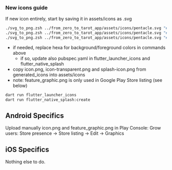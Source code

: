 ### New icons guide

If new icon entirely, start by saving it in assets/icons as .svg

```zsh
./svg_to_png.zsh ../from_zero_to_tarot_app/assets/icons/pentacle.svg "#e7d7c8" "#010101" 512 
./svg_to_png.zsh ../from_zero_to_tarot_app/assets/icons/pentacle.svg "#e7d7c8" "#010101" 512 --splash
./svg_to_png.zsh ../from_zero_to_tarot_app/assets/icons/pentacle.svg "#e7d7c8" "#010101" 512 --feature
```

- if needed, replace hexa for background/foreground colors in commands above
    - if so, update also pubspec.yaml in flutter_launcher_icons and flutter_native_splash
- copy icon.png, icon-transparent.png and splash-icon.png from generated_icons into assets/icons
- note: feature_graphic.png is only used in Google Play Store listing (see below)

```zsh
dart run flutter_launcher_icons
dart run flutter_native_splash:create
```


## Android Specifics

Upload manually icon.png and feature_graphic.png in Play Console:
Grow users: Store presence → Store listing → Edit → Graphics

## iOS Specifics

Nothing else to do.
